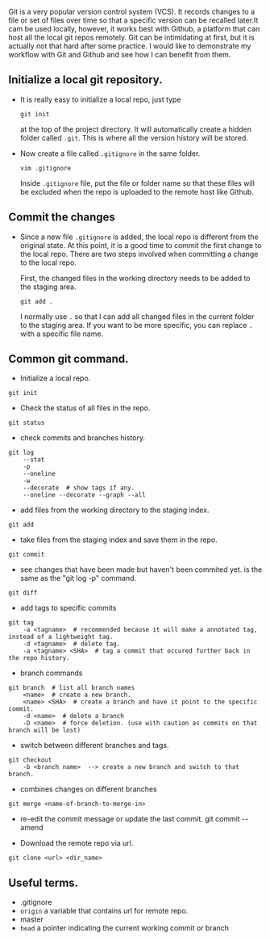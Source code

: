 Git is a very popular version control system (VCS). It records changes to a
file or set of files over time so that a specific version can be recalled
later.It cam be used locally, however, it works best with Github, a platform
that can  host all the local git repos remotely. Git can be intimidating at
first, but it is actually not that hard after some practice. I would like to
demonstrate my workflow with Git and Github and see how I can benefit from
them.

## Initialize a local git repository.

* It is really easy to initialize a local repo, just type

    ```
    git init
    ```

    at the top of the project directory. It will automatically create a hidden
    folder called `.git`. This is where all the version history will be stored.

* Now create a file called `.gitignore` in the same folder.

    ```
    vim .gitignore
    ```

    Inside `.gitignore` file, put the file or folder name so that these files
    will be excluded when the repo is uploaded to the remote host like Github.

## Commit the changes

* Since a new file `.gitignore` is added, the local repo is different from the
original state. At this point, it is a good time to commit the first change to
the local repo.  There are two steps involved when committing a change to the
local repo.

    First, the changed files in the working directory needs to be added to the
    staging area.

    ```
    git add .
    ```

    I normally use `.` so that I can add all changed files in the current
    folder to the staging area. If you want to be more specific, you can
    replace `.` with a specific file name.




## Common git command.
* Initialize a local repo.
```
git init
```

* Check the status of all files in the repo.
```
git status
```

* check commits and branches history.
```
git log
    --stat
    -p
    --oneline
    -w
    --decorate  # show tags if any.
    --oneline --decorate --graph --all
```

* add files from the working directory to the staging index.
```
git add
```

* take files from the staging index and save them in the repo.
```
git commit
```

* see changes that have been made but haven't been commited yet. is the same as the "git log -p" command.
```
git diff
```

* add tags to specific commits
```
git tag
    -a <tagname>  # recommended because it will make a annotated tag, instead of a lightweight tag.
    -d <tagname>  # delete tag.
    -a <tagname> <SHA>  # tag a commit that occured further back in the repo history.
```

* branch commands
```
git branch  # list all branch names
    <name>  # create a new branch.
    <name> <SHA>  # create a branch and have it point to the specific commit.
    -d <name>  # delete a branch
    -D <name>  # force deletion. (use with caution as commits on that branch will be lost)
```

* switch between different branches and tags.
```
git checkout
    -b <branch name>  --> create a new branch and switch to that branch.
```

* combines changes on different branches
```
git merge <name-of-branch-to-merge-in>
```

* re-edit the commit message or update the last commit.
git commit --amend

* Download the remote repo via url.
```
git clone <url> <dir_name>
```

## Useful terms.
* .gitignore
* `origin` a variable that contains url for remote repo.
* master
* `head` a pointer indicating the current working commit or branch


